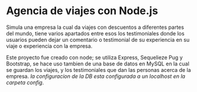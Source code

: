 # Agencia de viajes con Node.js

Simula una empresa la cual da viajes con descuentos a diferentes partes del mundo, tiene varios apartados entre esos los testimoniales donde los usuarios pueden dejar un comentario o testimonial de su experiencia en su viaje o experiencia con la empresa.

Este proyecto fue creado con node; se utiliza Express, Sequelieze Pug y Bootstrap, se hace uso tambien de una base de datos en MySQL en la cual se guardan los viajes, y los testimoniales que dan las personas acerca de la empresa.
*la configuracion de la DB esta configurada a un localhost en la carpeta config*.